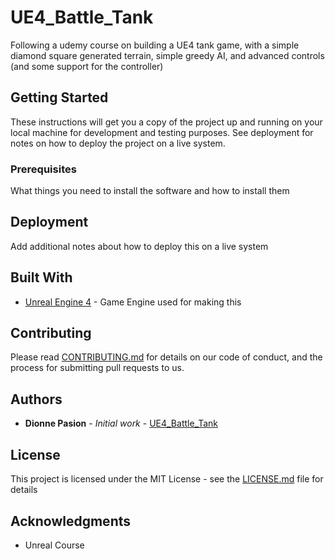 # UE4_Battle_Tank
Following a udemy course on building a UE4 tank game, with a simple diamond square generated terrain, simple greedy AI, and advanced controls (and some support for the controller)

## Getting Started

These instructions will get you a copy of the project up and running on your local machine for development and testing purposes. See deployment for notes on how to deploy the project on a live system.

### Prerequisites

What things you need to install the software and how to install them

## Deployment

Add additional notes about how to deploy this on a live system

## Built With

* [Unreal Engine 4](https://www.unrealengine.com/en-US/feed) - Game Engine used for making this

## Contributing

Please read [CONTRIBUTING.md](https://gist.github.com/PurpleBooth/b24679402957c63ec426) for details on our code of conduct, and the process for submitting pull requests to us.

## Authors

* **Dionne Pasion** - *Initial work* - [UE4_Battle_Tank](https://github.com/ItzProxy)

## License

This project is licensed under the MIT License - see the [LICENSE.md](LICENSE.md) file for details

## Acknowledgments

* Unreal Course  
